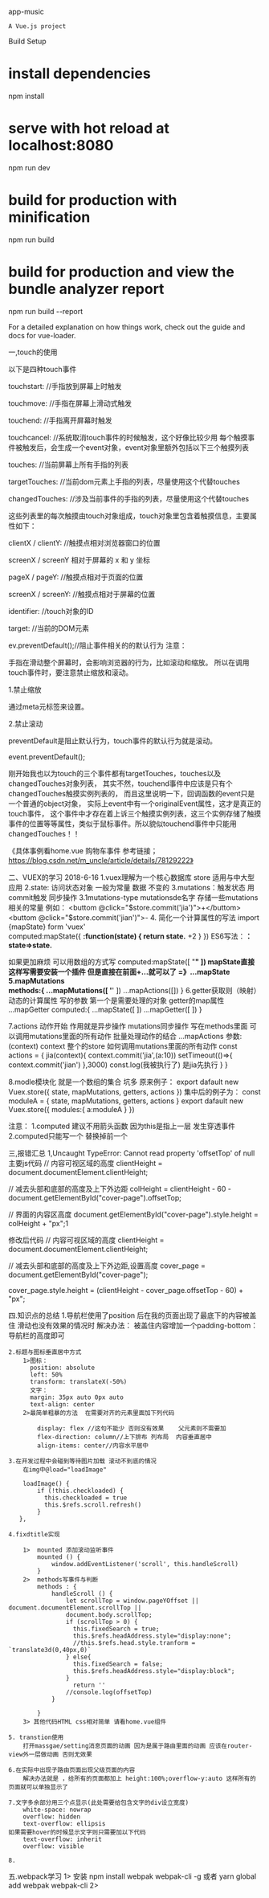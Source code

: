 app-music

    A Vue.js project

Build Setup

# install dependencies
npm install

# serve with hot reload at localhost:8080
npm run dev

# build for production with minification
npm run build

# build for production and view the bundle analyzer report
npm run build --report

For a detailed explanation on how things work, check out the guide and docs for vue-loader.

一,touch的使用

以下是四种touch事件

touchstart: //手指放到屏幕上时触发

touchmove: //手指在屏幕上滑动式触发

touchend: //手指离开屏幕时触发

touchcancel: //系统取消touch事件的时候触发，这个好像比较少用
每个触摸事件被触发后，会生成一个event对象，event对象里额外包括以下三个触摸列表

touches: //当前屏幕上所有手指的列表

targetTouches: //当前dom元素上手指的列表，尽量使用这个代替touches

changedTouches: //涉及当前事件的手指的列表，尽量使用这个代替touches

这些列表里的每次触摸由touch对象组成，touch对象里包含着触摸信息，主要属性如下：

clientX / clientY: //触摸点相对浏览器窗口的位置

screenX / screenY 相对于屏幕的 x 和 y 坐标

pageX / pageY: //触摸点相对于页面的位置

screenX / screenY: //触摸点相对于屏幕的位置

identifier: //touch对象的ID

target: //当前的DOM元素

ev.preventDefault();//阻止事件相关的的默认行为
注意：

手指在滑动整个屏幕时，会影响浏览器的行为，比如滚动和缩放。 
所以在调用touch事件时，要注意禁止缩放和滚动。

1.禁止缩放

通过meta元标签来设置。

<meta name="viewport" content="target-densitydpi=320,width=640,user-scalable=no">

2.禁止滚动

preventDefault是阻止默认行为，touch事件的默认行为就是滚动。

event.preventDefault();

刚开始我也以为touch的三个事件都有targetTouches，touches以及changedTouches对象列表， 
其实不然，touchend事件中应该是只有个changedTouches触摸实例列表的， 
而且这里说明一下，回调函数的event只是一个普通的object对象， 
实际上event中有一个originalEvent属性，这才是真正的touch事件， 
这个事件中才存在着上诉三个触摸实例列表，这三个实例存储了触摸事件的位置等等属性，类似于鼠标事件。所以貌似touchend事件中只能用changedTouches！！

《具体事例看home.vue 购物车事件 参考链接；https://blog.csdn.net/m_uncle/article/details/78129222》

二、VUEX的学习  2018-6-16
1.vuex理解为一个核心数据库 store 适用与中大型应用
2.state: 访问状态对象 一般为常量 数据 不变的
3.mutations：触发状态  用commit触发  同步操作
  3.1mutations-type mutationsde名字 存储一些mutations相关的常量
例如：  <buttom @click="$store.commit('jia')">+</buttom>
		<buttom @click="$store.commit('jian')">-</buttom>
4.	简化一个计算属性的写法
import {mapState} form 'vuex'	
 computed:mapState({
	 **:function(state) {
		 return state.** +2
	 }
 })
 ES6写法：**：state=>state.**

 如果更加麻烦 可以用数组的方式写
 computed:mapState([
	"**"
 ])
 mapState直接这样写需要安装一个插件 但是直接在前面+...就可以了  =》...mapState
 5.mapMutations  
 methods:{
 	...mapMutations([
   '**'
 	])
 	...mapActions([])
 }
 6.getter获取则（映射） 动态的计算属性 写的参数 第一个是需要处理的对象
getter的map属性   ...mapGetter
computed:{
	...mapState([
	])
	...mapGetter([
	])
}

7.actions 动作开始 作用就是异步操作  mutations同步操作  写在methods里面 可以调用mutations里面的所有动作 批量处理动作的结合   ...mapActions
参数:(context)
context 整个的store
如何调用mutations里面的所有动作
const actions = {
	jia(context){
		context.commit('jia',(a:10))
		setTimeout(()=>{
		context.commit('jian')
		},3000)
		const.log(我被执行了)  是jia先执行
	}
}

8.modle模块化 就是一个数组的集合 坑多
原来例子：
export dafault new Vuex.store({
	state,
	mapMutations,
	getters,
	actions
})
集中后的例子为：
const moduleA = {
	state,
	mapMutations,
	getters,
	actions	
}
export dafault new Vuex.store({
	modules:{
		a:moduleA
	}
})


注意：
1.computed 建议不用箭头函数  因为this是指上一层 发生穿透事件 
2.computed只能写一个  替换掉前一个



三,报错汇总
 1,Uncaught TypeError: Cannot read property 'offsetTop' of null
    主要js代码
// 内容可视区域的高度
clientHeight = document.documentElement.clientHeight;

// 减去头部和底部的高度及上下外边距
colHeight = clientHeight - 60 - document.getElementById("cover-page").offsetTop;

// 界面的内容区高度
document.getElementById("cover-page").style.height = colHeight + "px";1


修改后代码
// 内容可视区域的高度 
clientHeight = document.documentElement.clientHeight; 

// 减去头部和底部的高度及上下外边距,设置高度
cover_page = document.getElementById("cover-page");

cover_page.style.height = (clientHeight - cover_page.offsetTop - 60) + "px";



 四.知识点的总结
    1.导航栏使用了position 后在我的页面出现了最底下的内容被盖住   滑动也没有效果的情况时
    	解决办法： 被盖住内容增加一个padding-bottom：导航栏的高度即可
    	
	2.标题与图标垂直居中方式
		1>图标：
	      position: absolute
          left: 50%
          transform: translateX(-50%)
      	  文字：
          margin: 35px auto 0px auto
          text-align: center
        2>最简单粗暴的方法  在需要对齐的元素里面加下列代码

			display: flex //这句不能少 否则没有效果	父元素则不需要加
            flex-direction: column//上下排布 列布局  内容垂直居中
            align-items: center//内容水平居中

	3.在开发过程中会碰到等待图片加载 滚动不到底的情况
		在img中@load="loadImage" 

		loadImage() {
	        if (!this.checkloaded) {
	          this.checkloaded = true
	          this.$refs.scroll.refresh()
	        }
       },
       
	4.fixdtitle实现
	
		1>  mounted 添加滚动监听事件
			mounted () {
				window.addEventListener('scroll', this.handleScroll)
			}
		2>  methods写事件与判断
			methods : {
			    handleScroll () {
			        let scrollTop = window.pageYOffset || document.documentElement.scrollTop || 
			        document.body.scrollTop;
			        if (scrollTop > 0) {
			          this.fixedSearch = true;
			          this.$refs.headAddress.style="display:none";
			          //this.$refs.head.style.tranform = `translate3d(0,40px,0)`
			        } else{
			          this.fixedSearch = false;
			          this.$refs.headAddress.style="display:block";
			        }
			          return ''        
			        //console.log(offsetTop)
			    }

			}
		3> 其他代码HTML css相对简单 请看home.vue组件

	5. transtion使用
		打开massgae/setting消息页面的动画 因为是属于路由里面的动画 应该在router-view外一层做动画 否则无效果

	6.在实际中出现子路由页面出现父级页面的内容 
		解决办法就是 ，给所有的页面都加上 height:100%;overflow-y:auto 这样所有的页面就可以单独显示了

	7.文字多余部分用三个点显示(此处需要给包含文字的div设立宽度)
		white-space: nowrap
		overflow: hidden
		text-overflow: ellipsis
	如果需要hover的时候显示文字则只需要加以下代码
		text-overflow: inherit
		overflow: visible

	8.

五.webpack学习
    1> 安装 npm install webpak webpak-cli -g
    	或者 yarn global add webpak webpak-cli
	2>